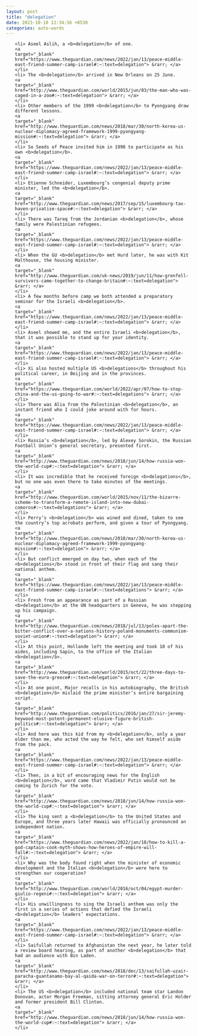 ```yaml
---
layout: post
title: "delegation"
date: 2023-10-10 12:34:56 +0530
categories: auto-words
---
```

<ol>

    <li> Aseel Aslih, a <b>delegation</b> of one.
    <a 
    target="_blank" 
    href="https://www.theguardian.com/news/2022/jan/13/peace-middle-east-friend-summer-camp-israel#:~:text=delegation"> &rarr; </a>
    </li>
    <li> The <b>delegation</b> arrived in New Orleans on 25 June.
    <a 
    target="_blank" 
    href="http://www.theguardian.com/world/2015/jun/03/the-man-who-was-caged-in-a-zoo#:~:text=delegation"> &rarr; </a>
    </li>
    <li> Other members of the 1999 <b>delegation</b> to Pyongyang draw different lessons.
    <a 
    target="_blank" 
    href="http://www.theguardian.com/news/2018/mar/30/north-korea-us-nuclear-diplomacy-agreed-framework-1999-pyongyang-mission#:~:text=delegation"> &rarr; </a>
    </li>
    <li> So Seeds of Peace invited him in 1998 to participate as his own <b>delegation</b>.
    <a 
    target="_blank" 
    href="https://www.theguardian.com/news/2022/jan/13/peace-middle-east-friend-summer-camp-israel#:~:text=delegation"> &rarr; </a>
    </li>
    <li> Etienne Schneider, Luxembourg’s congenial deputy prime minister, led the <b>delegation</b>.
    <a 
    target="_blank" 
    href="http://www.theguardian.com/news/2017/sep/15/luxembourg-tax-haven-privatise-space#:~:text=delegation"> &rarr; </a>
    </li>
    <li> There was Tareq from the Jordanian <b>delegation</b>, whose family were Palestinian refugees.
    <a 
    target="_blank" 
    href="https://www.theguardian.com/news/2022/jan/13/peace-middle-east-friend-summer-camp-israel#:~:text=delegation"> &rarr; </a>
    </li>
    <li> When the GU <b>delegation</b> met Hurd later, he was with Kit Malthouse, the housing minister.
    <a 
    target="_blank" 
    href="http://www.theguardian.com/uk-news/2019/jun/11/how-grenfell-survivors-came-together-to-change-britain#:~:text=delegation"> &rarr; </a>
    </li>
    <li> A few months before camp we both attended a preparatory seminar for the Israeli <b>delegation</b>.
    <a 
    target="_blank" 
    href="https://www.theguardian.com/news/2022/jan/13/peace-middle-east-friend-summer-camp-israel#:~:text=delegation"> &rarr; </a>
    </li>
    <li> Aseel showed me, and the entire Israeli <b>delegation</b>, that it was possible to stand up for your identity.
    <a 
    target="_blank" 
    href="https://www.theguardian.com/news/2022/jan/13/peace-middle-east-friend-summer-camp-israel#:~:text=delegation"> &rarr; </a>
    </li>
    <li> Xi also hosted multiple US <b>delegations</b> throughout his political career, in Beijing and in the provinces.
    <a 
    target="_blank" 
    href="https://www.theguardian.com/world/2022/apr/07/how-to-stop-china-and-the-us-going-to-war#:~:text=delegations"> &rarr; </a>
    </li>
    <li> There was Alia from the Palestinian <b>delegation</b>, an instant friend who I could joke around with for hours.
    <a 
    target="_blank" 
    href="https://www.theguardian.com/news/2022/jan/13/peace-middle-east-friend-summer-camp-israel#:~:text=delegation"> &rarr; </a>
    </li>
    <li> Russia’s <b>delegation</b>, led by Alexey Sorokin, the Russian Football Union’s general secretary, presented first.
    <a 
    target="_blank" 
    href="http://www.theguardian.com/news/2018/jun/14/how-russia-won-the-world-cup#:~:text=delegation"> &rarr; </a>
    </li>
    <li> It was incredible that he received foreign <b>delegations</b>, but no one was even there to take minutes of the meetings.
    <a 
    target="_blank" 
    href="http://www.theguardian.com/world/2015/nov/11/the-bizarre-scheme-to-transform-a-remote-island-into-new-dubai-comoros#:~:text=delegations"> &rarr; </a>
    </li>
    <li> Perry’s <b>delegation</b> was wined and dined, taken to see the country’s top acrobats perform, and given a tour of Pyongyang.
    <a 
    target="_blank" 
    href="http://www.theguardian.com/news/2018/mar/30/north-korea-us-nuclear-diplomacy-agreed-framework-1999-pyongyang-mission#:~:text=delegation"> &rarr; </a>
    </li>
    <li> But conflict emerged on day two, when each of the <b>delegations</b> stood in front of their flag and sang their national anthem.
    <a 
    target="_blank" 
    href="https://www.theguardian.com/news/2022/jan/13/peace-middle-east-friend-summer-camp-israel#:~:text=delegations"> &rarr; </a>
    </li>
    <li> Fresh from an appearance as part of a Russian <b>delegation</b> at the UN headquarters in Geneva, he was stepping up his campaign.
    <a 
    target="_blank" 
    href="http://www.theguardian.com/news/2018/jul/13/poles-apart-the-bitter-conflict-over-a-nations-history-poland-monuments-communism-soviet-union#:~:text=delegation"> &rarr; </a>
    </li>
    <li> At this point, Hollande left the meeting and took 10 of his aides, including Sapin, to the office of the Italian <b>delegation</b>.
    <a 
    target="_blank" 
    href="http://www.theguardian.com/world/2015/oct/22/three-days-to-save-the-euro-greece#:~:text=delegation"> &rarr; </a>
    </li>
    <li> At one point, Major recalls in his autobiography, the British <b>delegation</b> mislaid the prime minister’s entire bargaining script.
    <a 
    target="_blank" 
    href="http://www.theguardian.com/politics/2016/jan/27/sir-jeremy-heywood-most-potent-permanent-elusive-figure-british-politics#:~:text=delegation"> &rarr; </a>
    </li>
    <li> And here was this kid from my <b>delegation</b>, only a year older than me, who acted the way he felt, who set himself aside from the pack.
    <a 
    target="_blank" 
    href="https://www.theguardian.com/news/2022/jan/13/peace-middle-east-friend-summer-camp-israel#:~:text=delegation"> &rarr; </a>
    </li>
    <li> Then, in a bit of encouraging news for the English <b>delegation</b>, word came that Vladimir Putin would not be coming to Zurich for the vote.
    <a 
    target="_blank" 
    href="http://www.theguardian.com/news/2018/jun/14/how-russia-won-the-world-cup#:~:text=delegation"> &rarr; </a>
    </li>
    <li> The king sent a <b>delegation</b> to the United States and Europe, and three years later Hawaii was officially pronounced an independent nation.
    <a 
    target="_blank" 
    href="https://www.theguardian.com/news/2022/jan/18/how-to-kill-a-god-captain-cook-myth-shows-how-heroes-of-empire-will-fall#:~:text=delegation"> &rarr; </a>
    </li>
    <li> Why was the body found right when the minister of economic development and the Italian <b>delegation</b> were here to strengthen our cooperation?
    <a 
    target="_blank" 
    href="http://www.theguardian.com/world/2016/oct/04/egypt-murder-giulio-regeni#:~:text=delegation"> &rarr; </a>
    </li>
    <li> His unwillingness to sing the Israeli anthem was only the first in a series of actions that defied the Israeli <b>delegation</b> leaders’ expectations.
    <a 
    target="_blank" 
    href="https://www.theguardian.com/news/2022/jan/13/peace-middle-east-friend-summer-camp-israel#:~:text=delegation"> &rarr; </a>
    </li>
    <li> Saifullah returned to Afghanistan the next year, he later told a review board hearing, as part of another <b>delegation</b> that had an audience with Bin Laden.
    <a 
    target="_blank" 
    href="http://www.theguardian.com/news/2018/dec/13/saifullah-uzair-paracha-guantanamo-bay-al-qaida-war-on-terror#:~:text=delegation"> &rarr; </a>
    </li>
    <li> The US <b>delegation</b> included national team star Landon Donovan, actor Morgan Freeman, sitting attorney general Eric Holder and former president Bill Clinton.
    <a 
    target="_blank" 
    href="http://www.theguardian.com/news/2018/jun/14/how-russia-won-the-world-cup#:~:text=delegation"> &rarr; </a>
    </li>